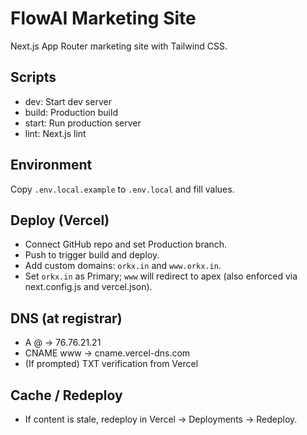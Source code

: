 # FlowAI Marketing Site

Next.js App Router marketing site with Tailwind CSS.

## Scripts
- dev: Start dev server
- build: Production build
- start: Run production server
- lint: Next.js lint

## Environment
Copy `.env.local.example` to `.env.local` and fill values.

## Deploy (Vercel)
- Connect GitHub repo and set Production branch.
- Push to trigger build and deploy.
- Add custom domains: `orkx.in` and `www.orkx.in`.
- Set `orkx.in` as Primary; `www` will redirect to apex (also enforced via next.config.js and vercel.json).

## DNS (at registrar)
- A @ → 76.76.21.21
- CNAME www → cname.vercel-dns.com
- (If prompted) TXT verification from Vercel

## Cache / Redeploy
- If content is stale, redeploy in Vercel → Deployments → Redeploy.